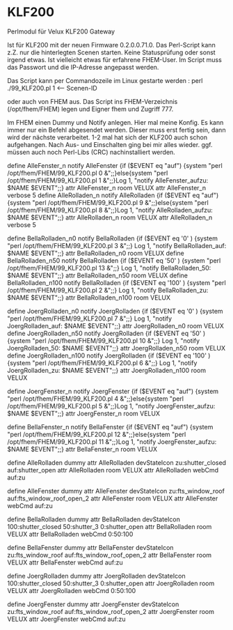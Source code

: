 # KLF200
Perlmodul für Velux KLF200 Gateway

Ist für KLF200 mit der neuen Firmware 0.2.0.0.71.0.
Das Perl-Script kann z.Z. nur die hinterlegten Scenen starten. Keine Statusprüfung oder sonst irgend etwas. Ist vielleicht etwas für erfahrene FHEM-User.
Im Script muss das Passwort und die IP-Adresse angepasst werden.

Das Script kann per Commandozeile im Linux gestarte werden :  perl ./99_KLF200.pl 1 <-- Scenen-ID

oder auch von FHEM aus. Das Script ins FHEM-Verzeichnis (/opt/fhem/FHEM) legen und Eigner fhem und Zugriff 777.

Im FHEM einen Dummy und Notify anlegen. Hier mal meine Konfig. Es kann immer nur ein Befehl abgesendet werden. 
Dieser muss erst fertig sein, dann wird der nächste verarbeitet. 1-2 mal hat sich der KLF200 auch schon aufgehangen. 
Nach Aus- und Einschalten ging bei mir alles wieder. ggf. müssen auch noch Perl-Libs (CRC) nachinstalliert werden.


define AlleFenster_n notify AlleFenster {if ($EVENT eq "auf") {system "perl /opt/fhem/FHEM/99_KLF200.pl 0 &";;}else{system "perl /opt/fhem/FHEM/99_KLF200.pl 1 &";;}Log 1, "notify AlleFenster_aufzu: $NAME $EVENT";;}
attr AlleFenster_n room VELUX
attr AlleFenster_n verbose 5
define AlleRolladen_n notify AlleRolladen {if ($EVENT eq "auf") {system "perl /opt/fhem/FHEM/99_KLF200.pl 9 &";;}else{system "perl /opt/fhem/FHEM/99_KLF200.pl 8 &";;}Log 1, "notify AlleRolladen_aufzu: $NAME $EVENT";;}
attr AlleRolladen_n room VELUX
attr AlleRolladen_n verbose 5

define BellaRolladen_n0 notify BellaRolladen {if ($EVENT eq '0' ) {system "perl /opt/fhem/FHEM/99_KLF200.pl 3 &";;} Log 1, "notify BellaRolladen_auf: $NAME $EVENT";;}
attr BellaRolladen_n0 room VELUX
define BellaRolladen_n50 notify BellaRolladen {if ($EVENT eq '50' ) {system "perl /opt/fhem/FHEM/99_KLF200.pl 13 &";;} Log 1, "notify BellaRolladen_50: $NAME $EVENT";;}
attr BellaRolladen_n50 room VELUX
define BellaRolladen_n100 notify BellaRolladen {if ($EVENT eq '100' ) {system "perl /opt/fhem/FHEM/99_KLF200.pl 2 &";;} Log 1, "notify BellaRolladen_zu: $NAME $EVENT";;}
attr BellaRolladen_n100 room VELUX

define JoergRolladen_n0 notify JoergRolladen {if ($EVENT eq '0' ) {system "perl /opt/fhem/FHEM/99_KLF200.pl 7 &";;} Log 1, "notify JoergRolladen_auf: $NAME $EVENT";;}
attr JoergRolladen_n0 room VELUX
define JoergRolladen_n50 notify JoergRolladen {if ($EVENT eq '50' ) {system "perl /opt/fhem/FHEM/99_KLF200.pl 10 &";;} Log 1, "notify JoergRolladen_50: $NAME $EVENT";;}
attr JoergRolladen_n50 room VELUX
define JoergRolladen_n100 notify JoergRolladen {if ($EVENT eq '100' ) {system "perl /opt/fhem/FHEM/99_KLF200.pl 6 &";;} Log 1, "notify JoergRolladen_zu: $NAME $EVENT";;}
attr JoergRolladen_n100 room VELUX

define JoergFenster_n notify JoergFenster {if ($EVENT eq "auf") {system "perl /opt/fhem/FHEM/99_KLF200.pl 4 &";;}else{system "perl /opt/fhem/FHEM/99_KLF200.pl 5 &";;}Log 1, "notify JoergFenster_aufzu: $NAME $EVENT";;}
attr JoergFenster_n room VELUX

define BellaFenster_n notify BellaFenster {if ($EVENT eq "auf") {system "perl /opt/fhem/FHEM/99_KLF200.pl 12 &";;}else{system "perl /opt/fhem/FHEM/99_KLF200.pl 11 &";;}Log 1, "notify JoergFenster_aufzu: $NAME $EVENT";;}
attr BellaFenster_n room VELUX

define AlleRolladen dummy
attr AlleRolladen devStateIcon zu:shutter_closed auf:shutter_open
attr AlleRolladen room VELUX
attr AlleRolladen webCmd auf:zu

define AlleFenster dummy
attr AlleFenster devStateIcon zu:fts_window_roof auf:fts_window_roof_open_2
attr AlleFenster room VELUX
attr AlleFenster webCmd auf:zu

define BellaRolladen dummy
attr BellaRolladen devStateIcon 100:shutter_closed 50:shutter_3 0:shutter_open
attr BellaRolladen room VELUX
attr BellaRolladen webCmd 0:50:100

define BellaFenster dummy
attr BellaFenster devStateIcon zu:fts_window_roof auf:fts_window_roof_open_2
attr BellaFenster room VELUX
attr BellaFenster webCmd auf:zu

define JoergRolladen dummy
attr JoergRolladen devStateIcon 100:shutter_closed 50:shutter_3 0:shutter_open
attr JoergRolladen room VELUX
attr JoergRolladen webCmd 0:50:100

define JoergFenster dummy
attr JoergFenster devStateIcon zu:fts_window_roof auf:fts_window_roof_open_2
attr JoergFenster room VELUX
attr JoergFenster webCmd auf:zu
